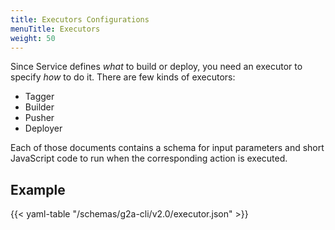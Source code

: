 ```yaml
---
title: Executors Configurations
menuTitle: Executors
weight: 50
---
```


Since Service defines _what_ to build or deploy, you need an executor to specify _how_ to do it.
There are few kinds of executors:

- Tagger
- Builder
- Pusher
- Deployer

Each of those documents contains a schema for input parameters and short JavaScript code to run when
the corresponding action is executed.

## Example

{{< yaml-table "/schemas/g2a-cli/v2.0/executor.json" >}}
